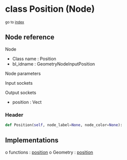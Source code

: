 # class Position (Node)

<sub>go to [index](/docs/index.md)</sub>

## Node reference

Node
 - Class name : Position
 - bl_idname : GeometryNodeInputPosition

Node parameters

Input sockets

Output sockets
 - position : Vect

### Header

``` python
def Position(self, node_label=None, node_color=None):
```

## Implementations

o functions : [position](/docs/classes/position.md)
o Geometry : [position](/docs/classes/position.md) 

